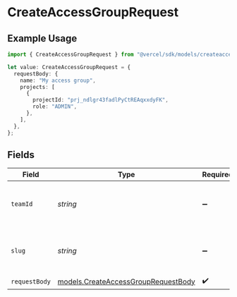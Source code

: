 # CreateAccessGroupRequest

## Example Usage

```typescript
import { CreateAccessGroupRequest } from "@vercel/sdk/models/createaccessgroupop.js";

let value: CreateAccessGroupRequest = {
  requestBody: {
    name: "My access group",
    projects: [
      {
        projectId: "prj_ndlgr43fadlPyCtREAqxxdyFK",
        role: "ADMIN",
      },
    ],
  },
};
```

## Fields

| Field                                                                            | Type                                                                             | Required                                                                         | Description                                                                      |
| -------------------------------------------------------------------------------- | -------------------------------------------------------------------------------- | -------------------------------------------------------------------------------- | -------------------------------------------------------------------------------- |
| `teamId`                                                                         | *string*                                                                         | :heavy_minus_sign:                                                               | The Team identifier to perform the request on behalf of.                         |
| `slug`                                                                           | *string*                                                                         | :heavy_minus_sign:                                                               | The Team slug to perform the request on behalf of.                               |
| `requestBody`                                                                    | [models.CreateAccessGroupRequestBody](../models/createaccessgrouprequestbody.md) | :heavy_check_mark:                                                               | N/A                                                                              |